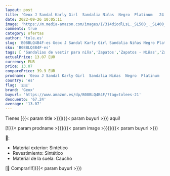 ```yaml
---
layout: post
title: 'Geox J Sandal Karly Girl  Sandalia Niñas  Negro  Platinum   24 EU'
date: 2022-09-26 10:05:11
image: 'https://m.media-amazon.com/images/I/314diodlLsL._SL500_._SL400_.jpg'
comments: true
category: ofertas
author: 'tole.es'
slug: 'B08BLQ4B4F-es Geox J Sandal Karly Girl Sandalia Niñas Negro Platinum 24 EU'
sku: 'B08BLQ4B4F-es'
tags: [ 'Sandalias de vestir para niña','Zapatos','Zapatos - Niñas','Zapatos y complementos','geox','sandalia','🇪🇸', ]
actualPrice: 13.07 EUR
currency: EUR
price: 13.07
comparePrice: 39.9 EUR
prodname: 'Geox J Sandal Karly Girl  Sandalia Niñas  Negro  Platinum   24 EU'
country: 'es'
flag: '🇪🇸'
brand: 'Geox'
buyurl: 'https://www.amazon.es/dp/B08BLQ4B4F/?tag=tolees-21'
descuento: '67.24'
average: '13.07'
---
```


Tienes [{{< param title >}}]({{< param buyurl >}}) aqui!

[![{{< param prodname >}}]({{< param image >}})]({{< param buyurl >}})

🔎:

- Material exterior: Sintético
- Revestimiento: Sintético
- Material de la suela: Caucho

[🛒 Comprar!!!]({{< param buyurl >}})
